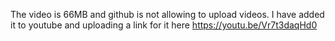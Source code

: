 The video is 66MB and github is not allowing to upload videos. I have added it to youtube and uploading a link for it here
https://youtu.be/Vr7t3daqHd0
